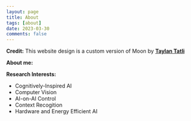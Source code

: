```yaml
---
layout: page
title: About
tags: [about]
date: 2023-03-30
comments: false
---
```


<b>Credit:</b> This website design is a custom version of Moon by <a href="https://github.com/TaylanTatli"><b>Taylan Tatli</b></a>

<p><b>About me:</b></p>


<p><b>Research Interests:</b>
<ul>
  <li>Cognitively-Inspired AI</li>
  <li>Computer Vision</li>
  <li>AI-on-AI Control</li>
  <li>Context Recogition</li>
  <li>Hardware and Energy Efficient AI</li>
</ul></p>